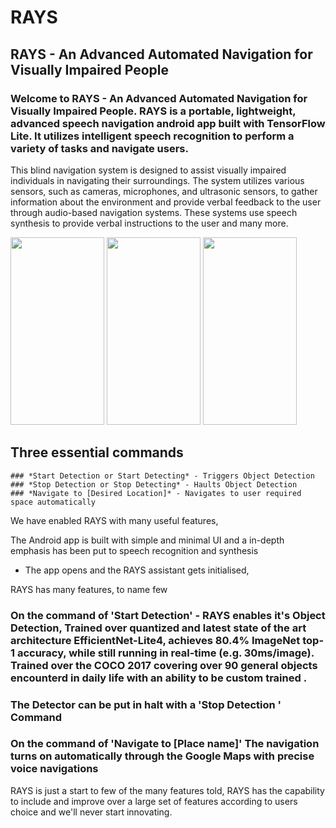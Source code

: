 # RAYS
## RAYS - An Advanced Automated Navigation for Visually Impaired People

### Welcome to RAYS - An Advanced Automated Navigation for Visually Impaired People. RAYS is a portable, lightweight, advanced speech navigation android app built with TensorFlow Lite. It utilizes intelligent speech recognition to perform a variety of tasks and navigate users. 

This blind navigation system is designed to assist visually impaired individuals in navigating their surroundings. The system utilizes various sensors, such as cameras, microphones, and ultrasonic sensors, to gather information about the environment and provide verbal feedback to the user through audio-based navigation systems. These systems use speech synthesis to provide verbal instructions to the user and many more.


<img src="https://user-images.githubusercontent.com/56316487/215317093-2ec1790c-b1f3-4ce0-837e-b683c1cedcb9.jpeg" width="150" height="300"> <img src="https://user-images.githubusercontent.com/56316487/215317096-4b7e68d9-41c9-49cb-b868-f6d4e4244361.jpeg" width="150" height="300">
<img src="https://user-images.githubusercontent.com/56316487/215317099-4263ddaa-274a-4bf7-8a60-d94f80d6a299.jpeg" width="150" height="300">

## Three essential commands

```
### *Start Detection or Start Detecting* - Triggers Object Detection
### *Stop Detection or Stop Detecting* - Haults Object Detection
### *Navigate to [Desired Location]* - Navigates to user required space automatically
```

We have enabled RAYS with many useful features,

The Android app is built with simple and minimal UI and a in-depth emphasis has been put to speech recognition and synthesis

- The app opens and the RAYS assistant gets initialised,

RAYS has many features, to name few

### On the command of 'Start Detection' - RAYS enables it's Object Detection, Trained over quantized and  latest state of the art architecture EfficientNet-Lite4, achieves 80.4% ImageNet top-1 accuracy, while still running in real-time (e.g. 30ms/image). Trained over the COCO 2017 covering over 90 general objects encounterd in daily life with an ability to be custom trained .


### The Detector can be put in halt with a 'Stop Detection ' Command

### On the command of 'Navigate to [Place name]' The navigation turns on automatically through the Google Maps with precise voice navigations


RAYS is just a start to few of the many features told, RAYS has the capability to include and improve over a large set of features according to users choice and we'll never start innovating.
